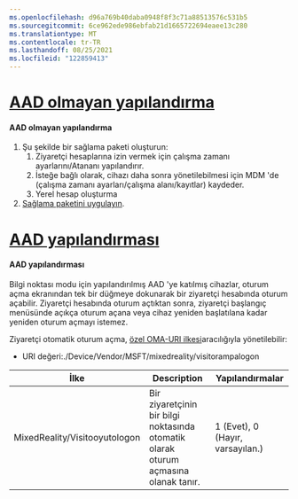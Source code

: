 ```yaml
---
ms.openlocfilehash: d96a769b40daba0948f8f3c71a88513576c531b5
ms.sourcegitcommit: 6ce962ede986ebfab21d1665722694eaee13c280
ms.translationtype: MT
ms.contentlocale: tr-TR
ms.lasthandoff: 08/25/2021
ms.locfileid: "122859413"
---
```

# <a name="non-aad-configuration"></a>[AAD olmayan yapılandırma](#tab/nonaadlogon)

#### <a name="non-aad-configuration"></a>AAD olmayan yapılandırma

1. Şu şekilde bir sağlama paketi oluşturun:
    1. Ziyaretçi hesaplarına izin vermek için çalışma zamanı ayarlarını/Atananı yapılandırır.
    1. İsteğe bağlı olarak, cihazı daha sonra yönetilebilmesi için MDM 'de (çalışma zamanı ayarları/çalışma alanı/kayıtlar) kaydeder.
    1. Yerel hesap oluşturma
2. [Sağlama paketini uygulayın](../hololens-provisioning.md).

# <a name="aad-configuration"></a>[AAD yapılandırması](#tab/aadlogon)

#### <a name="aad-configuration"></a>AAD yapılandırması

Bilgi noktası modu için yapılandırılmış AAD 'ye katılmış cihazlar, oturum açma ekranından tek bir düğmeye dokunarak bir ziyaretçi hesabında oturum açabilir. Ziyaretçi hesabında oturum açtıktan sonra, ziyaretçi başlangıç menüsünde açıkça oturum açana veya cihaz yeniden başlatılana kadar yeniden oturum açmayı istemez.

Ziyaretçi otomatik oturum açma, [özel OMA-URI ilkesi](/mem/intune/configuration/custom-settings-windows-10)aracılığıyla yönetilebilir:

- URI değeri:./Device/Vendor/MSFT/mixedreality/visitorampalogon

| İlke | Description | Yapılandırmalar |
| --------------------------- | ------------- | -------------------- |
| MixedReality/Visitooyutologon | Bir ziyaretçinin bir bilgi noktasında otomatik olarak oturum açmasına olanak tanır. | 1 (Evet), 0 (Hayır, varsayılan.) |